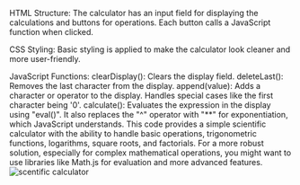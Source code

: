 HTML Structure: 
The calculator has an input field for displaying the calculations and buttons for operations. Each button calls a JavaScript function when clicked.

CSS Styling: 
Basic styling is applied to make the calculator look cleaner and more user-friendly.

JavaScript Functions:
clearDisplay(): Clears the display field.
deleteLast(): Removes the last character from the display.
append(value): Adds a character or operator to the display. Handles special cases like the first character being '0'.
calculate(): Evaluates the expression in the display using "eval()". It also replaces the "^" operator with "**" for exponentiation, which JavaScript understands.
This code provides a simple scientific calculator with the ability to handle basic operations, trigonometric functions, logarithms, square roots, and factorials. For a more robust solution, especially for complex mathematical operations, you might want to use libraries like Math.js for evaluation and more advanced features.
![scentific calculator](https://github.com/user-attachments/assets/4bbaeb41-8704-4a36-84b5-f7e808b35a18)

